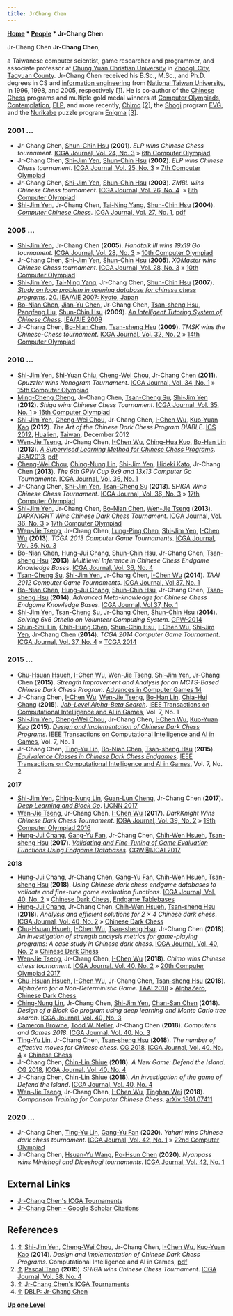 ```yaml
---
title: JrChang Chen
---
```

**[Home](Home "Home") \* [People](People "People") \* Jr-Chang Chen**



 [](File:Jr-Chang_Chen.jpg) Jr-Chang Chen 
**Jr-Chang Chen**,  

a Taiwanese computer scientist, game researcher and programmer, and associate professor at [Chung Yuan Christian University](https://en.wikipedia.org/wiki/Chung_Yuan_Christian_University) in [Zhongli City](https://en.wikipedia.org/wiki/Zhongli), [Taoyuan County](https://en.wikipedia.org/wiki/Taoyuan_County,_Taiwan). Jr-Chang Chen received his B.Sc., M.Sc., and Ph.D. degrees in CS and [information engineering](https://en.wikipedia.org/wiki/Information_engineering) from [National Taiwan University](National_Taiwan_University "National Taiwan University"), in 1996, 1998, and 2005, respectively <a id="cite-note-1" href="#cite-ref-1">[1]</a>. He is co-author of the [Chinese Chess](Chinese_Chess "Chinese Chess") programs and multiple gold medal winners at [Computer Olympiads](Computer_Olympiad "Computer Olympiad"), [Contemplation](index.php?title=Contemplation&action=edit&redlink=1 "Contemplation (page does not exist)"), [ELP](index.php?title=ELP&action=edit&redlink=1 "ELP (page does not exist)"), and more recently, [Chimo](index.php?title=Chimo&action=edit&redlink=1 "Chimo (page does not exist)") <a id="cite-note-2" href="#cite-ref-2">[2]</a>, the [Shogi](Shogi "Shogi") program [EVG](index.php?title=EVG&action=edit&redlink=1 "EVG (page does not exist)"), and the [Nurikabe](https://en.wikipedia.org/wiki/Nurikabe) puzzle program [Enigma](https://www.game-ai-forum.org/icga-tournaments/program.php?id=653) <a id="cite-note-3" href="#cite-ref-3">[3]</a>. 



### 2001 ...


* Jr-Chang Chen, [Shun-Chin Hsu](Shun-Chin_Hsu "Shun-Chin Hsu") (**2001**). *ELP wins Chinese Chess tournament*. [ICGA Journal, Vol. 24, No. 3](ICGA_Journal#24_3 "ICGA Journal") » [6th Computer Olympiad](6th_Computer_Olympiad#ChineseChess "6th Computer Olympiad")
* Jr-Chang Chen, [Shi-Jim Yen](Shi-Jim_Yen "Shi-Jim Yen"), [Shun-Chin Hsu](Shun-Chin_Hsu "Shun-Chin Hsu") (**2002**). *ELP wins Chinese Chess tournament*. [ICGA Journal, Vol. 25, No. 3](ICGA_Journal#25_3 "ICGA Journal") » [7th Computer Olympiad](7th_Computer_Olympiad#ChineseChess "7th Computer Olympiad")
* Jr-Chang Chen, [Shi-Jim Yen](Shi-Jim_Yen "Shi-Jim Yen"), [Shun-Chin Hsu](Shun-Chin_Hsu "Shun-Chin Hsu") (**2003**). *ZMBL wins Chinese Chess tournament*. [ICGA Journal, Vol. 26, No. 4](ICGA_Journal#26_4 "ICGA Journal")  » [8th Computer Olympiad](8th_Computer_Olympiad#ChineseChess "8th Computer Olympiad")
* [Shi-Jim Yen](Shi-Jim_Yen "Shi-Jim Yen"), Jr-Chang Chen, [Tai-Ning Yang](index.php?title=Tai-Ning_Yang&action=edit&redlink=1 "Tai-Ning Yang (page does not exist)"), [Shun-Chin Hsu](Shun-Chin_Hsu "Shun-Chin Hsu") (**2004**). *[Computer Chinese Chess](https://www.researchgate.net/publication/220174553_Computer_Chinese_Chess)*. [ICGA Journal, Vol. 27, No. 1](ICGA_Journal#27_1 "ICGA Journal"), [pdf](https://pdfs.semanticscholar.org/223d/ef59c884503f18610bba314034157f55aacd.pdf)


### 2005 ...


* [Shi-Jim Yen](Shi-Jim_Yen "Shi-Jim Yen"), Jr-Chang Chen (**2005**). *Handtalk III wins 19x19 Go tournament*. [ICGA Journal, Vol. 28, No. 3](ICGA_Journal#28_3 "ICGA Journal") » [10th Computer Olympiad](10th_Computer_Olympiad#Go "10th Computer Olympiad")
* Jr-Chang Chen, [Shi-Jim Yen](Shi-Jim_Yen "Shi-Jim Yen"), [Shun-Chin Hsu](Shun-Chin_Hsu "Shun-Chin Hsu") (**2005**). *XQMaster wins Chinese Chess tournament*. [ICGA Journal, Vol. 28, No. 3](ICGA_Journal#28_3 "ICGA Journal") » [10th Computer Olympiad](10th_Computer_Olympiad#ChineseChess "10th Computer Olympiad")
* [Shi-Jim Yen](Shi-Jim_Yen "Shi-Jim Yen"), [Tai-Ning Yang](index.php?title=Tai-Ning_Yang&action=edit&redlink=1 "Tai-Ning Yang (page does not exist)"), Jr-Chang Chen, [Shun-Chin Hsu](Shun-Chin_Hsu "Shun-Chin Hsu") (**2007**). *[Study on loop problem in opening database for chinese chess programs](http://dl.acm.org/citation.cfm?id=1770082)*. [20. IEA/AIE 2007: Kyoto, Japan](http://www.informatik.uni-trier.de/~ley/db/conf/ieaaie/ieaaie2007.html#YenYCH07)
* [Bo-Nian Chen](Bo-Nian_Chen "Bo-Nian Chen"), [Jian-Yu Chen](index.php?title=Jian-Yu_Chen&action=edit&redlink=1 "Jian-Yu Chen (page does not exist)"), Jr-Chang Chen, [Tsan-sheng Hsu](Tsan-sheng_Hsu "Tsan-sheng Hsu"), [Pangfeng Liu](Pangfeng_Liu "Pangfeng Liu"), [Shun-Chin Hsu](Shun-Chin_Hsu "Shun-Chin Hsu") (**2009**). *[An Intelligent Tutoring System of Chinese Chess](http://www.springerlink.com/content/4085558478885735/)*. [IEA/AIE 2009](http://www.informatik.uni-trier.de/~ley/db/conf/ieaaie/ieaaie2009.html#ChenCCHLH09)
* Jr-Chang Chen, [Bo-Nian Chen](Bo-Nian_Chen "Bo-Nian Chen"), [Tsan-sheng Hsu](Tsan-sheng_Hsu "Tsan-sheng Hsu") (**2009**). *TMSK wins the Chinese-Chess tournament*. [ICGA Journal, Vol. 32, No. 2](ICGA_Journal#32_2 "ICGA Journal") » [14th Computer Olympiad](14th_Computer_Olympiad#ChineseChess "14th Computer Olympiad")


### 2010 ...


* [Shi-Jim Yen](Shi-Jim_Yen "Shi-Jim Yen"), [Shi-Yuan Chiu](index.php?title=Shi-Yuan_Chiu&action=edit&redlink=1 "Shi-Yuan Chiu (page does not exist)"), [Cheng-Wei Chou](Cheng-Wei_Chou "Cheng-Wei Chou"), Jr-Chang Chen (**2011**). *Cpuzzler wins Nonogram Tournament*. [ICGA Journal, Vol. 34, No. 1](ICGA_Journal#34_1 "ICGA Journal") » [15th Computer Olympiad](15th_Computer_Olympiad#Nonogram "15th Computer Olympiad")
* [Ming-Cheng Cheng](index.php?title=Ming-Cheng_Cheng&action=edit&redlink=1 "Ming-Cheng Cheng (page does not exist)"), Jr-Chang Chen, [Tsan-Cheng Su](index.php?title=Tsan-Cheng_Su&action=edit&redlink=1 "Tsan-Cheng Su (page does not exist)"), [Shi-Jim Yen](Shi-Jim_Yen "Shi-Jim Yen") (**2012**). *Shiga wins Chinese Chess Tournament*. [ICGA Journal, Vol. 35, No. 1](ICGA_Journal#35_1 "ICGA Journal") » [16th Computer Olympiad](16th_Computer_Olympiad#ChineseChess "16th Computer Olympiad")
* [Shi-Jim Yen](Shi-Jim_Yen "Shi-Jim Yen"), [Cheng-Wei Chou](Cheng-Wei_Chou "Cheng-Wei Chou"), Jr-Chang Chen, [I-Chen Wu](I-Chen_Wu "I-Chen Wu"), [Kuo-Yuan Kao](Kuo-Yuan_Kao "Kuo-Yuan Kao") (**2012**). *The Art of the Chinese Dark Chess Program DIABLE*. [ICS 2012](http://ics2012.ndhu.edu.tw/), [Hualien](https://en.wikipedia.org/wiki/Hualien_City), [Taiwan](https://en.wikipedia.org/wiki/Taiwan), December 2012
* [Wen-Jie Tseng](Wen-Jie_Tseng "Wen-Jie Tseng"), Jr-Chang Chen, [I-Chen Wu](I-Chen_Wu "I-Chen Wu"), [Ching-Hua Kuo](Ching-Hua_Kuo "Ching-Hua Kuo"), [Bo-Han Lin](index.php?title=Bo-Han_Lin&action=edit&redlink=1 "Bo-Han Lin (page does not exist)") (**2013**). *[A Supervised Learning Method for Chinese Chess Programs](https://kaigi.org/jsai/webprogram/2013/paper-138.html)*. [JSAI2013](http://2013.conf.ai-gakkai.or.jp/english-info), [pdf](https://kaigi.org/jsai/webprogram/2013/pdf/138.pdf)
* [Cheng-Wei Chou](Cheng-Wei_Chou "Cheng-Wei Chou"), [Ching-Nung Lin](index.php?title=Ching-Nung_Lin&action=edit&redlink=1 "Ching-Nung Lin (page does not exist)"), [Shi-Jim Yen](Shi-Jim_Yen "Shi-Jim Yen"), [Hideki Kato](Hideki_Kato "Hideki Kato"), Jr-Chang Chen (**2013**). *The 6th GPW Cup 9x9 and 13x13 Computer Go Tournaments*. [ICGA Journal, Vol. 36, No. 1](ICGA_Journal#36_1 "ICGA Journal")
* Jr-Chang Chen, [Shi-Jim Yen](Shi-Jim_Yen "Shi-Jim Yen"), [Tsan-Cheng Su](index.php?title=Tsan-Cheng_Su&action=edit&redlink=1 "Tsan-Cheng Su (page does not exist)") (**2013**). *SHIGA Wins Chinese Chess Tournament*. [ICGA Journal, Vol. 36, No. 3](ICGA_Journal#36_3 "ICGA Journal") » [17th Computer Olympiad](17th_Computer_Olympiad#ChineseChess "17th Computer Olympiad")
* [Shi-Jim Yen](Shi-Jim_Yen "Shi-Jim Yen"), Jr-Chang Chen, [Bo-Nian Chen](Bo-Nian_Chen "Bo-Nian Chen"), [Wen-Jie Tseng](Wen-Jie_Tseng "Wen-Jie Tseng") (**2013**). *DARKNIGHT Wins Chinese Dark Chess Tournament*. [ICGA Journal, Vol. 36, No. 3](ICGA_Journal#36_3 "ICGA Journal") » [17th Computer Olympiad](17th_Computer_Olympiad#ChineseDarkChess "17th Computer Olympiad")
* [Wen-Jie Tseng](Wen-Jie_Tseng "Wen-Jie Tseng"), Jr-Chang Chen, [Lung-Ping Chen](index.php?title=Lung-Ping_Chen&action=edit&redlink=1 "Lung-Ping Chen (page does not exist)"), [Shi-Jim Yen](Shi-Jim_Yen "Shi-Jim Yen"), [I-Chen Wu](I-Chen_Wu "I-Chen Wu") (**2013**). *TCGA 2013 Computer Game Tournaments*. [ICGA Journal, Vol. 36, No. 3](ICGA_Journal#36_3 "ICGA Journal")
* [Bo-Nian Chen](Bo-Nian_Chen "Bo-Nian Chen"), [Hung-Jui Chang](Hung-Jui_Chang "Hung-Jui Chang"), [Shun-Chin Hsu](Shun-Chin_Hsu "Shun-Chin Hsu"), Jr-Chang Chen, [Tsan-sheng Hsu](Tsan-sheng_Hsu "Tsan-sheng Hsu") (**2013**). *Multilevel Inference in Chinese Chess Endgame Knowledge Bases*. [ICGA Journal, Vol. 36, No. 4](ICGA_Journal#36_4 "ICGA Journal")
* [Tsan-Cheng Su](index.php?title=Tsan-Cheng_Su&action=edit&redlink=1 "Tsan-Cheng Su (page does not exist)"), [Shi-Jim Yen](Shi-Jim_Yen "Shi-Jim Yen"), Jr-Chang Chen, [I-Chen Wu](I-Chen_Wu "I-Chen Wu") (**2014**). *TAAI 2012 Computer Game Tournaments*. [ICGA Journal, Vol 37, No. 1](ICGA_Journal#37_1 "ICGA Journal")
* [Bo-Nian Chen](Bo-Nian_Chen "Bo-Nian Chen"), [Hung-Jui Chang](Hung-Jui_Chang "Hung-Jui Chang"), [Shun-Chin Hsu](Shun-Chin_Hsu "Shun-Chin Hsu"), Jr-Chang Chen, [Tsan-sheng Hsu](Tsan-sheng_Hsu "Tsan-sheng Hsu") (**2014**). *Advanced Meta-knowledge for Chinese Chess Endgame Knowledge Bases*. [ICGA Journal, Vol 37, No. 1](ICGA_Journal#37_1 "ICGA Journal")
* [Shi-Jim Yen](Shi-Jim_Yen "Shi-Jim Yen"), [Tsan-Cheng Su](index.php?title=Tsan-Cheng_Su&action=edit&redlink=1 "Tsan-Cheng Su (page does not exist)"), Jr-Chang Chen, [Shun-Chin Hsu](Shun-Chin_Hsu "Shun-Chin Hsu") (**2014**). *Solving 6x6 Othello on Volunteer Computing System*. [GPW-2014](Conferences#GPW "Conferences")
* [Shun-Shii Lin](Shun-Shii_Lin "Shun-Shii Lin"), [Chih-Hung Chen](Chih-Hung_Chen "Chih-Hung Chen"), [Shun-Chin Hsu](Shun-Chin_Hsu "Shun-Chin Hsu"), [I-Chen Wu](I-Chen_Wu "I-Chen Wu"), [Shi-Jim Yen](Shi-Jim_Yen "Shi-Jim Yen"), Jr-Chang Chen (**2014**). *TCGA 2014 Computer Game Tournament*. [ICGA Journal, Vol. 37, No. 4](ICGA_Journal#37_4 "ICGA Journal") » [TCGA 2014](index.php?title=TCGA_2014&action=edit&redlink=1 "TCGA 2014 (page does not exist)")


### 2015 ...


* [Chu-Hsuan Hsueh](Chu-Hsuan_Hsueh "Chu-Hsuan Hsueh"), [I-Chen Wu](I-Chen_Wu "I-Chen Wu"), [Wen-Jie Tseng](Wen-Jie_Tseng "Wen-Jie Tseng"), [Shi-Jim Yen](Shi-Jim_Yen "Shi-Jim Yen"), Jr-Chang Chen (**2015**). *Strength Improvement and Analysis for an MCTS-Based Chinese Dark Chess Program*. [Advances in Computer Games 14](Advances_in_Computer_Games_14 "Advances in Computer Games 14")
* Jr-Chang Chen, [I-Chen Wu](I-Chen_Wu "I-Chen Wu"), [Wen-Jie Tseng](Wen-Jie_Tseng "Wen-Jie Tseng"), [Bo-Han Lin](index.php?title=Bo-Han_Lin&action=edit&redlink=1 "Bo-Han Lin (page does not exist)"), [Chia-Hui Chang](Chia-Hui_Chang "Chia-Hui Chang") (**2015**). *[Job-Level Alpha-Beta Search](https://ir.nctu.edu.tw/handle/11536/124541)*. [IEEE Transactions on Computational Intelligence and AI in Games](IEEE#TOCIAIGAMES "IEEE"), Vol. 7, No. 1
* [Shi-Jim Yen](Shi-Jim_Yen "Shi-Jim Yen"), [Cheng-Wei Chou](Cheng-Wei_Chou "Cheng-Wei Chou"), Jr-Chang Chen, [I-Chen Wu](I-Chen_Wu "I-Chen Wu"), [Kuo-Yuan Kao](Kuo-Yuan_Kao "Kuo-Yuan Kao") (**2015**). *[Design and Implementation of Chinese Dark Chess Programs](http://ieeexplore.ieee.org/document/6826513/)*. [IEEE Transactions on Computational Intelligence and AI in Games](IEEE#TOCIAIGAMES "IEEE"), Vol. 7, No. 1
* Jr-Chang Chen, [Ting-Yu Lin](index.php?title=Ting-Yu_Lin&action=edit&redlink=1 "Ting-Yu Lin (page does not exist)"), [Bo-Nian Chen](Bo-Nian_Chen "Bo-Nian Chen"), [Tsan-sheng Hsu](Tsan-sheng_Hsu "Tsan-sheng Hsu") (**2015**). *[Equivalence Classes in Chinese Dark Chess Endgames](http://ieeexplore.ieee.org/xpl/RecentIssue.jsp?punumber=4804728)*. [IEEE Transactions on Computational Intelligence and AI in Games](IEEE#TOCIAIGAMES "IEEE"), Vol. 7, No. 2


**2017**



* [Shi-Jim Yen](Shi-Jim_Yen "Shi-Jim Yen"), [Ching-Nung Lin](index.php?title=Ching-Nung_Lin&action=edit&redlink=1 "Ching-Nung Lin (page does not exist)"), [Guan-Lun Cheng](index.php?title=Guan-Lun_Cheng&action=edit&redlink=1 "Guan-Lun Cheng (page does not exist)"), Jr-Chang Chen (**2017**). *[Deep Learning and Block Go](http://ieeexplore.ieee.org/document/7966187/)*. [IJCNN 2017](http://ieeexplore.ieee.org/xpl/mostRecentIssue.jsp?punumber=7958416)
* [Wen-Jie Tseng](Wen-Jie_Tseng "Wen-Jie Tseng"), Jr-Chang Chen, [I-Chen Wu](I-Chen_Wu "I-Chen Wu") (**2017**). *DarkKnight Wins Chinese Dark Chess Tournament*. [ICGA Journal, Vol. 39, No. 2](ICGA_Journal#39_2 "ICGA Journal") » [19th Computer Olympiad 2016](19th_Computer_Olympiad#ChineseDarkChess "19th Computer Olympiad")
* [Hung-Jui Chang](Hung-Jui_Chang "Hung-Jui Chang"), [Gang-Yu Fan](index.php?title=Gang-Yu_Fan&action=edit&redlink=1 "Gang-Yu Fan (page does not exist)"), Jr-Chang Chen, [Chih-Wen Hsueh](Chih-Wen_Hsueh "Chih-Wen Hsueh"), [Tsan-sheng Hsu](Tsan-sheng_Hsu "Tsan-sheng Hsu") (**2017**). *[Validating and Fine-Tuning of Game Evaluation Functions Using Endgame Databases](https://link.springer.com/chapter/10.1007/978-3-319-75931-9_10)*. [CGW@IJCAI 2017](Conferences#IJCAI2017 "Conferences")


**2018**



* [Hung-Jui Chang](Hung-Jui_Chang "Hung-Jui Chang"), Jr-Chang Chen, [Gang-Yu Fan](index.php?title=Gang-Yu_Fan&action=edit&redlink=1 "Gang-Yu Fan (page does not exist)"), [Chih-Wen Hsueh](Chih-Wen_Hsueh "Chih-Wen Hsueh"), [Tsan-sheng Hsu](Tsan-sheng_Hsu "Tsan-sheng Hsu") (**2018**). *Using Chinese dark chess endgame databases to validate and fine-tune game evaluation functions*. [ICGA Journal, Vol. 40, No. 2](ICGA_Journal#40_2 "ICGA Journal") » [Chinese Dark Chess](Chinese_Dark_Chess "Chinese Dark Chess"), [Endgame Tablebases](Endgame_Tablebases "Endgame Tablebases")
* [Hung-Jui Chang](Hung-Jui_Chang "Hung-Jui Chang"), Jr-Chang Chen, [Chih-Wen Hsueh](Chih-Wen_Hsueh "Chih-Wen Hsueh"), [Tsan-sheng Hsu](Tsan-sheng_Hsu "Tsan-sheng Hsu") (**2018**). *Analysis and efficient solutions for 2 × 4 Chinese dark chess*. [ICGA Journal, Vol. 40, No. 2](ICGA_Journal#40_2 "ICGA Journal") » [Chinese Dark Chess](Chinese_Dark_Chess "Chinese Dark Chess")
* [Chu-Hsuan Hsueh](Chu-Hsuan_Hsueh "Chu-Hsuan Hsueh"), [I-Chen Wu](I-Chen_Wu "I-Chen Wu"), [Tsan-sheng Hsu](Tsan-sheng_Hsu "Tsan-sheng Hsu"), Jr-Chang Chen (**2018**). *An investigation of strength analysis metrics for game-playing programs: A case study in Chinese dark chess*. [ICGA Journal, Vol. 40, No. 2](ICGA_Journal#40_2 "ICGA Journal") » [Chinese Dark Chess](Chinese_Dark_Chess "Chinese Dark Chess")
* [Wen-Jie Tseng](Wen-Jie_Tseng "Wen-Jie Tseng"), Jr-Chang Chen, [I-Chen Wu](I-Chen_Wu "I-Chen Wu") (**2018**). *Chimo wins Chinese chess tournament*. [ICGA Journal, Vol. 40, No. 2](ICGA_Journal#40_2 "ICGA Journal") » [20th Computer Olympiad 2017](20th_Computer_Olympiad#ChineseChess "20th Computer Olympiad")
* [Chu-Hsuan Hsueh](Chu-Hsuan_Hsueh "Chu-Hsuan Hsueh"), [I-Chen Wu](I-Chen_Wu "I-Chen Wu"), Jr-Chang Chen, [Tsan-sheng Hsu](Tsan-sheng_Hsu "Tsan-sheng Hsu") (**2018**). *AlphaZero for a Non-Deterministic Game*. [TAAI 2018](TAAI_2018 "TAAI 2018") » [AlphaZero](AlphaZero "AlphaZero"), [Chinese Dark Chess](Chinese_Dark_Chess "Chinese Dark Chess")
* [Ching-Nung Lin](index.php?title=Ching-Nung_Lin&action=edit&redlink=1 "Ching-Nung Lin (page does not exist)"), Jr-Chang Chen, [Shi-Jim Yen](Shi-Jim_Yen "Shi-Jim Yen"), [Chan-San Chen](index.php?title=Chan-San_Chen&action=edit&redlink=1 "Chan-San Chen (page does not exist)") (**2018**). *Design of a Block Go program using deep learning and Monte Carlo tree search*. [ICGA Journal, Vol. 40, No. 3](ICGA_Journal#40_3 "ICGA Journal")
* [Cameron Browne](Cameron_Browne "Cameron Browne"), [Todd W. Neller](Todd_W._Neller "Todd W. Neller"), Jr-Chang Chen (**2018**). *Computers and Games 2018*. [ICGA Journal, Vol. 40, No. 3](ICGA_Journal#40_3 "ICGA Journal")
* [Ting-Yu Lin](index.php?title=Ting-Yu_Lin&action=edit&redlink=1 "Ting-Yu Lin (page does not exist)"), Jr-Chang Chen, [Tsan-sheng Hsu](Tsan-sheng_Hsu "Tsan-sheng Hsu") (**2018**). *The number of effective moves for Chinese chess*. [CG 2018](CG_2018 "CG 2018"), [ICGA Journal, Vol. 40, No. 4](ICGA_Journal#40_4 "ICGA Journal") » [Chinese Chess](Chinese_Chess "Chinese Chess")
* Jr-Chang Chen, [Chin-Lin Shiue](index.php?title=Chin-Lin_Shiue&action=edit&redlink=1 "Chin-Lin Shiue (page does not exist)") (**2018**). *A New Game: Defend the Island*. [CG 2018](CG_2018 "CG 2018"), [ICGA Journal, Vol. 40, No. 4](ICGA_Journal#40_4 "ICGA Journal")
* Jr-Chang Chen, [Chin-Lin Shiue](index.php?title=Chin-Lin_Shiue&action=edit&redlink=1 "Chin-Lin Shiue (page does not exist)") (**2018**). *An investigation of the game of Defend the Island*. [ICGA Journal, Vol. 40, No. 4](ICGA_Journal#40_4 "ICGA Journal")
* [Wen-Jie Tseng](Wen-Jie_Tseng "Wen-Jie Tseng"), Jr-Chang Chen, [I-Chen Wu](I-Chen_Wu "I-Chen Wu"), [Tinghan Wei](index.php?title=Tinghan_Wei&action=edit&redlink=1 "Tinghan Wei (page does not exist)") (**2018**). *Comparison Training for Computer Chinese Chess*. [arXiv:1801.07411](https://arxiv.org/abs/1801.07411)


### 2020 ...


* Jr-Chang Chen, [Ting-Yu Lin](index.php?title=Ting-Yu_Lin&action=edit&redlink=1 "Ting-Yu Lin (page does not exist)"), [Gang-Yu Fan](index.php?title=Gang-Yu_Fan&action=edit&redlink=1 "Gang-Yu Fan (page does not exist)") (**2020**). *Yahari wins Chinese dark chess tournament*. [ICGA Journal, Vol. 42, No. 1](ICGA_Journal#42_1 "ICGA Journal") » [22nd Computer Olympiad](index.php?title=22nd_Computer_Olympiad&action=edit&redlink=1 "22nd Computer Olympiad (page does not exist)")
* Jr-Chang Chen, [Hsuan-Yu Wang](index.php?title=Hsuan-Yu_Wang&action=edit&redlink=1 "Hsuan-Yu Wang (page does not exist)"), [Po-Hsun Chen](index.php?title=Po-Hsun_Chen&action=edit&redlink=1 "Po-Hsun Chen (page does not exist)") (**2020**). *Nyanpass wins Minishogi and Diceshogi tournaments*. [ICGA Journal, Vol. 42, No. 1](ICGA_Journal#42_1 "ICGA Journal")


## External Links


* [Jr-Chang Chen's ICGA Tournaments](https://www.game-ai-forum.org/icga-tournaments/person.php?id=96)
* [Jr-Chang Chen - Google Scholar Citations](https://scholar.google.com.tw/citations?user=ngP9BnoAAAAJ&hl=en)


## References


1. <a id="cite-ref-1" href="#cite-note-1">↑</a> [Shi-Jim Yen](Shi-Jim_Yen "Shi-Jim Yen"), [Cheng-Wei Chou](Cheng-Wei_Chou "Cheng-Wei Chou"), Jr-Chang Chen, [I-Chen Wu](I-Chen_Wu "I-Chen Wu"), [Kuo-Yuan Kao](Kuo-Yuan_Kao "Kuo-Yuan Kao") (**2014**). *Design and Implementation of Chinese Dark Chess Programs*. Computational Intelligence and AI in Games, [pdf](https://www.researchgate.net/profile/Cheng_Wei_Chou/publication/270724435_Design_and_Implementation_of_Chinese_Dark_Chess_Programs/links/55462b150cf24107d397e85b.pdf)
2. <a id="cite-ref-2" href="#cite-note-2">↑</a> [Pascal Tang](Pascal_Tang "Pascal Tang") (**2015**). *SHIGA wins Chinese Chess Tournament*. [ICGA Journal, Vol. 38, No. 4](ICGA_Journal#38_4 "ICGA Journal")
3. <a id="cite-ref-3" href="#cite-note-3">↑</a> [Jr-Chang Chen's ICGA Tournaments](https://www.game-ai-forum.org/icga-tournaments/person.php?id=96)
4. <a id="cite-ref-4" href="#cite-note-4">↑</a> [DBLP: Jr-Chang Chen](http://www.informatik.uni-trier.de/~ley/db/indices/a-tree/c/Chen:Jr=Chang.html)

**[Up one Level](People "People")**







 
